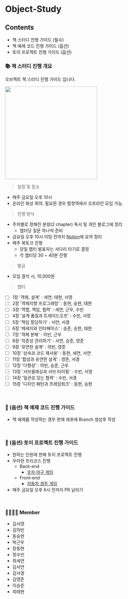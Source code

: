 # Object-Study

## Contents

- 책 스터디 진행 가이드 (필수)
- 책 예제 코드 진행 가이드 (옵션)
- 토이 프로젝트 진행 가이드 (옵션)

### 📚 책 스터디 진행 개요

오브젝트 책 스터디 진행 가이드 입니다.

<image src="./image/object.png" width="300" />

<br />

> 일정 및 장소

- 매주 금요일 오후 10시
- 온라인 화상 회의. 필요한 경우 합정역에서 오프라인 모임 가능.

> 진행 방식

- 주차별로 정해진 분량(2 chapter) 독서 및 개인 블로그에 정리
  - 챕터당 질문 하나씩 준비
- 금요일 오후 10시 미팅 전까지 [Notion](https://amusing-find-09e.notion.site/3-a586353319444ca2926c1d18f0fa8333)에 요약 정리
- 매주 북토크 진행
  - 당일 챕터 발표자는 사다리 타기로 결정
  - 각 챕터당 30 ~ 40분 진행

> 벌금

- 모임 결석 시, 10,000원

> 챕터

- [ ] 1장 '객체, 설계' : 세연, 태현, 서영
- [ ] 2장 '객체지향 프로그래밍' : 동현, 승현, 태현
- [ ] 3장 '역할, 책임, 협력' : 세연, 근우, 수빈
- [ ] 4장 '설계 품질과 트레이드오프' : 수빈, 서영
- [ ] 5장 '책임 할당하기' : 서연, 서경
- [ ] 6장 '메세지와 인터페이스' : 승준, 승현, 태현
- [ ] 7장 '객체 분해' : 의빈, 근우
- [ ] 8장 '의존성 관리하기' : 서연, 승준, 영준
- [ ] 9장 '유연한 설계' : 의빈, 영준
- [ ] 10장 '상속과 코드 재사용' : 동현, 세연, 서연
- [ ] 11장 '합성과 유연한 설계' : 영준, 서경
- [ ] 12장 '다형성' : 의빈, 승준, 근우
- [ ] 13장 '서브클래싱과 서브 타이핑' : 수빈, 서영
- [ ] 14장 '일관성 있는 협력' : 수빈, 서경
- [ ] 15장 '디자인 패턴과 프레임워크' : 동현, 승현

<br />

### 📝 (옵션) 책 예제 코드 진행 가이드

- 책 예제를 작성하는 경우 현재 레포에 Branch 생성후 작성

<br />

### 🧸 (옵션) 토이 프로젝트 진행 가이드

- 원하는 인원에 한해 토이 프로젝트 진행
- 우아한 프리코스 진행
  - Back-end
    - [숫자 야구 게임](https://github.com/techeer-sv/java-baseball-precourse)
  - Front-end
    - [자동차 경주 게임]()
- 매주 금요일 오후 6시 전까지 PR 날리기

<br />

### 👨‍👩‍👧‍👦 Member

- 김서영
- 김의빈
- 동승현
- 박근우
- 장동현
- 정수빈
- 최세연
- 김서연
- 김서경
- 김영준
- 이승준
- 최태현
